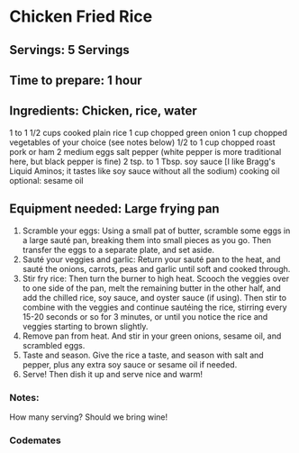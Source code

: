 # Chicken Fried Rice

## Servings: 5 Servings


## Time to prepare: 1 hour

## Ingredients: Chicken, rice, water


1 to 1 1/2 cups cooked plain rice
1 cup chopped green onion
1 cup chopped vegetables of your choice (see notes below)
1/2 to 1 cup chopped roast pork or ham
2 medium eggs
salt
pepper (white pepper is more traditional here, but black pepper is fine)
2 tsp. to 1 Tbsp. soy sauce [I like Bragg's Liquid Aminos; it tastes like soy sauce without all the sodium)
cooking oil
optional: sesame oil


## Equipment needed: Large frying pan

1. Scramble your eggs: Using a small pat of butter, scramble some eggs in a large sauté pan, breaking them into small pieces as you go.  Then transfer the eggs to a separate plate, and set aside.
2. Sauté your veggies and garlic: Return your sauté pan to the heat, and sauté the onions, carrots, peas and garlic until soft and cooked through.
3. Stir fry rice: Then turn the burner to high heat.  Scooch the veggies over to one side of the pan, melt the remaining butter in the other half, and add the chilled rice, soy sauce, and oyster sauce (if using).  Then stir to combine with the veggies and continue sautéing the rice, stirring every 15-20 seconds or so for 3 minutes, or until you notice the rice and veggies starting to brown slightly.
4. Remove pan from heat. And stir in your green onions, sesame oil, and scrambled eggs.
5. Taste and season.  Give the rice a taste, and season with salt and pepper, plus any extra soy sauce or sesame oil if needed.
6. Serve!  Then dish it up and serve nice and warm!

### Notes:

How many serving? Should we bring wine!

### Codemates #
